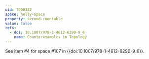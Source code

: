 ```yaml
---
uid: T000322
space: helly-space
property: second-countable
value: false
refs:
  - doi: 10.1007/978-1-4612-6290-9_6
    name: Counterexamples in Topology
---
```

See item #4 for space #107 in {{doi:10.1007/978-1-4612-6290-9_6}}.
